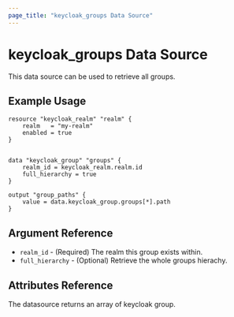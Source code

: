 ```yaml
---
page_title: "keycloak_groups Data Source"
---
```


# keycloak_groups Data Source

This data source can be used to retrieve all groups.

## Example Usage

```hcl
resource "keycloak_realm" "realm" {
    realm   = "my-realm"
    enabled = true
}


data "keycloak_group" "groups" {
    realm_id = keycloak_realm.realm.id
    full_hierarchy = true
}

output "group_paths" {
	value = data.keycloak_group.groups[*].path
}

```

## Argument Reference

-   `realm_id` - (Required) The realm this group exists within.
-   `full_hierarchy` - (Optional) Retrieve the whole groups hierachy.

## Attributes Reference

The datasource returns an array of keycloak group.
